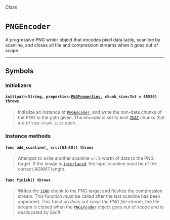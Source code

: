 ###### Class

# `PNGEncoder`

A progressive PNG writer object that encodes pixel data lazily, scanline by scanline, and closes all file and compression streams when it goes out of scope

------

## Symbols

### Initializers

#### `init(path:String, properties:`[`PNGProperties`](pngproperties.md)`, chunk_size:Int = 65536) throws`

> Initialize an instance of [`PNGEncoder`](pngencoder.md), and write the non-data chunks of the PNG to the path given. The encoder is set to emit [`IDAT`](pngchunk.md#case-IDAT) chunks that are of size `chunk_size` each.

### Instance methods

#### `func add_scanline(_ src:[UInt8]) throws`

> Attempts to write another scanline `src`’s worth of data to the PNG target. If the image is [`interlaced`](pngproperties.md#let-interlaced:Bool), the input scanline must be of the correct ADAM7 length.

#### `func finish() throws`

> Writes the [`IEND`](pngchunk.md#case-IEND) chunk to the PNG target and flushes the compression stream. This function *must* be called after the last scanline has been appended. This function *does not close the PNG file stream*, the file stream is closed when the [`PNGEncoder`](pngencoder.md) object goes out of scope and is deallocated by Swift.

